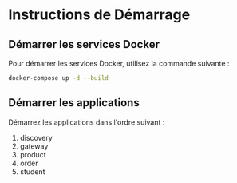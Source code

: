 
# Instructions de Démarrage

## Démarrer les services Docker

Pour démarrer les services Docker, utilisez la commande suivante :

```sh
docker-compose up -d --build
```

## Démarrer les applications

Démarrez les applications dans l'ordre suivant :

1. discovery
2. gateway
3. product
4. order
5. student
